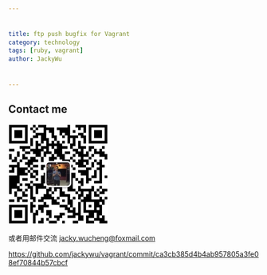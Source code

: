 ```yaml
---


title: ftp push bugfix for Vagrant
category: technology
tags: [ruby, vagrant]
author: JackyWu


---
```


## Contact me

![](/assets/images/weixin-pic-jackywu.jpg)

或者用邮件交流 <a href="mailto:jacky.wucheng@foxmail.com">jacky.wucheng@foxmail.com</a>

<https://github.com/jackywu/vagrant/commit/ca3cb385d4b4ab957805a3fe08ef70844b57cbcf>


